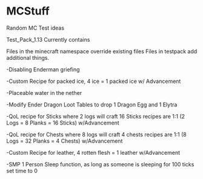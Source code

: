 # MCStuff
Random MC Test ideas

Test_Pack_1.13 Currently contains

Files in the minecraft namespace override existing files
Files in testpack add additional things.

-Disabling Enderman griefing

-Custom Recipe for packed ice, 4 ice = 1 packed ice w/ Advancement

-Placeable water in the nether

-Modify Ender Dragon Loot Tables to drop 1 Dragon Egg and 1 Elytra

-QoL recipe for Sticks where 2 logs will craft 16 Sticks recipes are 1:1 (2 Logs = 8 Planks = 16 Sticks) w/Advancement

-QoL recipe for Chests where 8 logs will craft 4 chests recipes are 1:1 (8 Logs = 32 Planks = 4 Chests) w/Advancement

-Custom Recipe for leather, 4 rotten flesh = 1 leather w/Advancement

-SMP 1 Person Sleep function, as long as someone is sleeping for 100 ticks set time to 0
